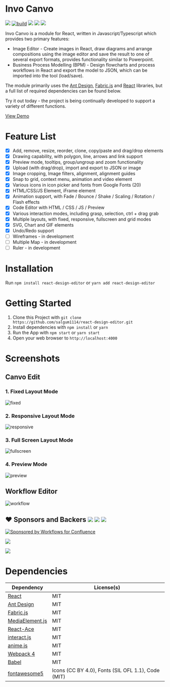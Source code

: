 # Invo Canvo

[![](https://img.shields.io/npm/l/react-design-editor?style=flat-square)](https://en.wikipedia.org/wiki/MIT_License) [![build](https://github.com/salgum1114/react-design-editor/workflows/build/badge.svg)](https://github.com/salgum1114/react-design-editor/actions) [![](https://flat.badgen.net/npm/v/react-design-editor?icon=npm)](https://www.npmjs.com/package/react-design-editor) [![](https://img.shields.io/david/salgum1114/react-design-editor?style=flat-square)](https://david-dm.org/salgum1114/react-design-editor) [![](https://img.shields.io/david/dev/salgum1114/react-design-editor?style=flat-square)](https://david-dm.org/salgum1114/react-design-editor?type=dev)

Invo Canvo is a module for React, written in Javascript/Typescript which provides two primary features:

-   Image Editor - Create images in React, draw diagrams and arrange compositions using the image editor and save the result to one of several export formats, provides functionality similar to Powerpoint.
-   Business Process Modelling (BPM) - Design flowcharts and process workflows in React and export the model to JSON, which can be imported into the tool (load/save).

The module primarily uses the [Ant Design](https://github.com/ant-design/ant-design/), [Fabric.js](https://github.com/fabricjs/fabric.js) and [React](https://github.com/facebook/react) libraries, but a full list of required dependencies can be found below.

Try it out today - the project is being continually developed to support a variety of different functions.

[View Demo](https://salgum1114.github.io/react-design-editor/)

# Feature List

-   [x] Add, remove, resize, reorder, clone, copy/paste and drag/drop elements
-   [x] Drawing capability, with polygon, line, arrows and link support
-   [x] Preview mode, tooltips, group/ungroup and zoom functionality
-   [x] Upload (with drag/drop), import and export to JSON or image
-   [x] Image cropping, Image filters, alignment, alignment guides
-   [x] Snap to grid, context menu, animation and video element
-   [x] Various icons in icon picker and fonts from Google Fonts (20)
-   [x] HTML/CSS/JS Element, iFrame element
-   [x] Animation support, with Fade / Bounce / Shake / Scaling / Rotation / Flash effects
-   [x] Code Editor with HTML / CSS / JS / Preview
-   [x] Various interaction modes, including grasp, selection, ctrl + drag grab
-   [x] Multiple layouts, with fixed, responsive, fullscreen and grid modes
-   [x] SVG, Chart and GIF elements
-   [x] Undo/Redo support
-   [ ] Wireframes - in development
-   [ ] Multiple Map - in development
-   [ ] Ruler - in development

# Installation

Run `npm install react-design-editor` or `yarn add react-design-editor`

# Getting Started

1. Clone this Project with `git clone https://github.com/salgum1114/react-design-editor.git`
2. Install dependencies with `npm install` or `yarn`
3. Run the App with `npm start` or `yarn start`
4. Open your web browser to `http://localhost:4000`

# Screenshots

## Canvo Edit

### 1. Fixed Layout Mode

![fixed](https://user-images.githubusercontent.com/19975642/55678049-6aff6180-592e-11e9-8b29-8e1d60df178a.PNG)

### 2. Responsive Layout Mode

![responsive](https://user-images.githubusercontent.com/19975642/55678050-6cc92500-592e-11e9-8a57-c82d371e4be1.PNG)

### 3. Full Screen Layout Mode

![fullscreen](https://user-images.githubusercontent.com/19975642/55678051-6dfa5200-592e-11e9-9b9e-b8d8ee3ccb08.PNG)

### 4. Preview Mode

![preview](https://user-images.githubusercontent.com/19975642/55678052-6fc41580-592e-11e9-9958-9a9be8239bd7.PNG)

## Workflow Editor

![workflow](https://user-images.githubusercontent.com/19975642/55678053-718dd900-592e-11e9-9996-cce9b46d8433.PNG)

## ❤️ Sponsors and Backers [![](https://opencollective.com/react-design-editor/tiers/badge.svg)](https://opencollective.com/react-design-editor/contribute) [![](https://opencollective.com/react-design-editor/tiers/sponsor/badge.svg?label=Sponsor&color=brightgreen)](https://opencollective.com/react-design-editor/contribute) [![](https://opencollective.com/react-design-editor/tiers/backer/badge.svg?label=Backer&color=brightgreen)](https://opencollective.com/react-design-editor/contribute)

[![Sponsored by Workflows for Confluence](https://remote.automation-consultants.com/knowledge/download/attachments/57671882/sponsorship.png)](https://marketplace.atlassian.com/apps/1222276/workflows-for-confluence)

[![](https://opencollective.com/react-design-editor/tiers/sponsor.svg?avatarHeight=36)](https://opencollective.com/react-design-editor/contribute)

[![](https://opencollective.com/react-design-editor/tiers/backer.svg?avatarHeight=36)](https://opencollective.com/react-design-editor/contribute)

# Dependencies

| Dependency                                                      | License(s)                                         |
| --------------------------------------------------------------- | -------------------------------------------------- |
| [React](https://github.com/facebook/react)                      | MIT                                                |
| [Ant Design](https://github.com/ant-design/ant-design/)         | MIT                                                |
| [Fabric.js](https://github.com/fabricjs/fabric.js)              | MIT                                                |
| [MediaElement.js](https://github.com/mediaelement/mediaelement) | MIT                                                |
| [React-Ace](https://github.com/securingsincity/react-ace)       | MIT                                                |
| [interact.js](https://github.com/taye/interact.js)              | MIT                                                |
| [anime.js](https://github.com/juliangarnier/anime/)             | MIT                                                |
| [Webpack 4](https://github.com/webpack/webpack)                 | MIT                                                |
| [Babel](https://github.com/babel/babel)                         | MIT                                                |
| [fontawesome5](https://github.com/FortAwesome/Font-Awesome)     | Icons (CC BY 4.0), Fonts (SIL OFL 1.1), Code (MIT) |
